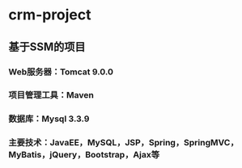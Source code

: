 # crm-project
## 基于SSM的项目

### Web服务器：Tomcat 9.0.0
### 项目管理工具：Maven
### 数据库：Mysql 3.3.9
### 主要技术：JavaEE，MySQL，JSP，Spring，SpringMVC，MyBatis，jQuery，Bootstrap，Ajax等
